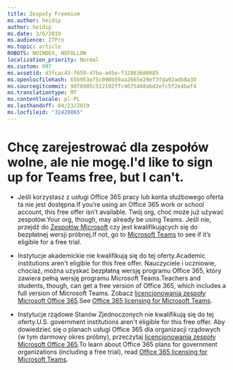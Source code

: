 ```yaml
---
title: Zespoły Freemium
ms.author: heidip
author: heidip
ms.date: 3/6/2019
ms.audience: ITPro
ms.topic: article
ROBOTS: NOINDEX, NOFOLLOW
localization_priority: Normal
ms.custom: 997
ms.assetid: d3fcac43-f659-47ba-a45e-f32863680685
ms.openlocfilehash: 65b953ef5c090b59aa2665e29ef3fda92adb8a30
ms.sourcegitcommit: 9d78905c512192ffc4675468abd2efc5f2e4baf4
ms.translationtype: MT
ms.contentlocale: pl-PL
ms.lasthandoff: 04/23/2019
ms.locfileid: "32420865"
---
```

# <a name="id-like-to-sign-up-for-teams-free-but-i-cant"></a><span data-ttu-id="d2330-102">Chcę zarejestrować dla zespołów wolne, ale nie mogę.</span><span class="sxs-lookup"><span data-stu-id="d2330-102">I'd like to sign up for Teams free, but I can't.</span></span>

- <span data-ttu-id="d2330-103">Jeśli korzystasz z usługi Office 365 pracy lub konta służbowego oferta ta nie jest dostępna.</span><span class="sxs-lookup"><span data-stu-id="d2330-103">If you’re using an Office 365 work or school account, this free offer isn’t available.</span></span> <span data-ttu-id="d2330-104">Twój org, choć może już używać zespołów.</span><span class="sxs-lookup"><span data-stu-id="d2330-104">Your org, though, may already be using Teams.</span></span> <span data-ttu-id="d2330-105">Jeśli nie, przejdź do [Zespołów Microsoft](https://products.office.com/en-us/microsoft-teams/group-chat-software) czy jest kwalifikujących się do bezpłatnej wersji próbnej.</span><span class="sxs-lookup"><span data-stu-id="d2330-105">If not, go to [Microsoft Teams](https://products.office.com/en-us/microsoft-teams/group-chat-software) to see if it’s eligible for a free trial.</span></span>

- <span data-ttu-id="d2330-106">Instytucje akademickie nie kwalifikują się do tej oferty.</span><span class="sxs-lookup"><span data-stu-id="d2330-106">Academic institutions aren't eligible for this free offer.</span></span> <span data-ttu-id="d2330-107">Nauczyciele i uczniowie, chociaż, można uzyskać bezpłatną wersję programu Office 365, który zawiera pełną wersję programu Microsoft Teams.</span><span class="sxs-lookup"><span data-stu-id="d2330-107">Teachers and students, though, can get a free version of Office 365, which includes a full version of Microsoft Teams.</span></span> <span data-ttu-id="d2330-108">Zobacz [licencjonowania zespoły Microsoft Office 365](https://docs.microsoft.com/microsoftteams/office-365-licensing).</span><span class="sxs-lookup"><span data-stu-id="d2330-108">See [Office 365 licensing for Microsoft Teams](https://docs.microsoft.com/microsoftteams/office-365-licensing).</span></span>

- <span data-ttu-id="d2330-109">Instytucje rządowe Stanów Zjednoczonych nie kwalifikują się do tej oferty.</span><span class="sxs-lookup"><span data-stu-id="d2330-109">U.S. government institutions aren't eligible for this free offer.</span></span> <span data-ttu-id="d2330-110">Aby dowiedzieć się o planach usługi Office 365 dla organizacji rządowych (w tym darmowy okres próbny), przeczytaj [licencjonowania zespoły Microsoft Office 365](https://docs.microsoft.com/microsoftteams/office-365-licensing).</span><span class="sxs-lookup"><span data-stu-id="d2330-110">To learn about Office 365 plans for government organizations (including a free trial), read [Office 365 licensing for Microsoft Teams](https://docs.microsoft.com/microsoftteams/office-365-licensing).</span></span>


